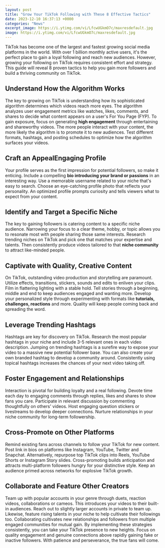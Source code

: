 ```yaml
---
layout: post
title: "Grow Your TikTok Following with These 8 Effective Tactics"
date: 2023-12-10 16:37:13 +0000
categories: "News"
excerpt_image: https://i.ytimg.com/vi/LfcwUGkmO7c/maxresdefault.jpg
image: https://i.ytimg.com/vi/LfcwUGkmO7c/maxresdefault.jpg
---
```


TikTok has become one of the largest and fastest growing social media platforms in the world. With over 1 billion monthly active users, it's the perfect place to gain a loyal following and reach new audiences. However, growing your following on TikTok requires consistent effort and strategy. This guide will reveal 8 proven tactics to help you gain more followers and build a thriving community on TikTok.
## Understand How the Algorithm Works 
The key to growing on TikTok is understanding how its sophisticated algorithm determines which videos reach more eyes. The algorithm analyzes user engagement metrics like watches, likes, comments, and shares to decide what content appears on a user's For You Page (FYP). To gain exposure, focus on generating **high engagement** through entertaining and shareworthy videos. The more people interact with your content, the more likely the algorithm is to promote it to new audiences. Test different formats, hashtags, and posting schedules to optimize how the algorithm surfaces your videos.
## Craft an AppealEngaging Profile
Your profile serves as the first impression for potential followers, so make it enticing. Include a compelling **bio introducing your brand or passions** in an interesting way. Use a memorable username related to your niche that's easy to search. Choose an eye-catching profile photo that reflects your personality. An optimized profile prompts curiosity and tells viewers what to expect from your content.
## Identify and Target a Specific Niche  
The key to gaining followers is catering content to a specific niche audience. Narrowing your focus to a clear theme, hobby, or topic allows you to resonate most with people sharing those same interests. Research trending niches on TikTok and pick one that matches your expertise and talents. Then consistently produce videos tailored to that **niche community** to attract like-minded people.
## Captivate with Quality, Creative Content
On TikTok, outstanding video production and storytelling are paramount. Utilize effects, transitions, stickers, sounds and edits to enliven your clips. Film in flattering lighting with a stable hold. Tell stories through a beginning, middle and end to keep audiences engaged and wanting more. Develop your personalized style through experimenting with formats like **tutorials, challenges, reactions** and more. Quality will keep people coming back and spreading the word.  
## Leverage Trending Hashtags 
Hashtags are key for discovery on TikTok. Research the most popular hashtags in your niche and include 3-5 relevant ones in each video description. Jumping on trending hashtags is a surefire way to expose your video to a massive new potential follower base. You can also create your own branded hashtag to develop a community around. Consistently using topical hashtags increases the chances of your next video taking off.
## Foster Engagement and Relationships
Interaction is pivotal for building loyalty and a real following. Devote time each day to engaging comments through replies, likes and shares to show fans you care. Participate in relevant discussion by commenting thoughtfully on others' videos. Host engaging question stickers or livestreams to develop deeper connections. Nurture relationships in your niche community for long-term followership.
## Cross-Promote on Other Platforms
Remind existing fans across channels to follow your TikTok for new content. Post link in bios on platforms like Instagram, YouTube, Twitter and Snapchat. Alternatively, repurpose top TikTok clips into Reels, YouTube Shorts or Instagram Story slides. Cross-promoting builds anticipation and attracts multi-platform followers hungry for your distinctive style. Keep an audience primed across networks for explosive TikTok growth. 
## Collaborate and Feature Other Creators  
Team up with popular accounts in your genre through duets, reaction videos, collaborations or cameos. This introduces your videos to their built-in audiences. Reach out to slightly larger accounts in private to team up. Likewise, feature rising talents in your niche to help cultivate their followings too. Collaborating cultivates new relationships and followers from multiple engaged communities for mutual gain.
By implementing these strategies consistently, you can take your TikTok presence to new heights. Focus on quality engagement and genuine connections above rapidly gaining fake or inactive followers. With patience and perseverance, the true fans will come.